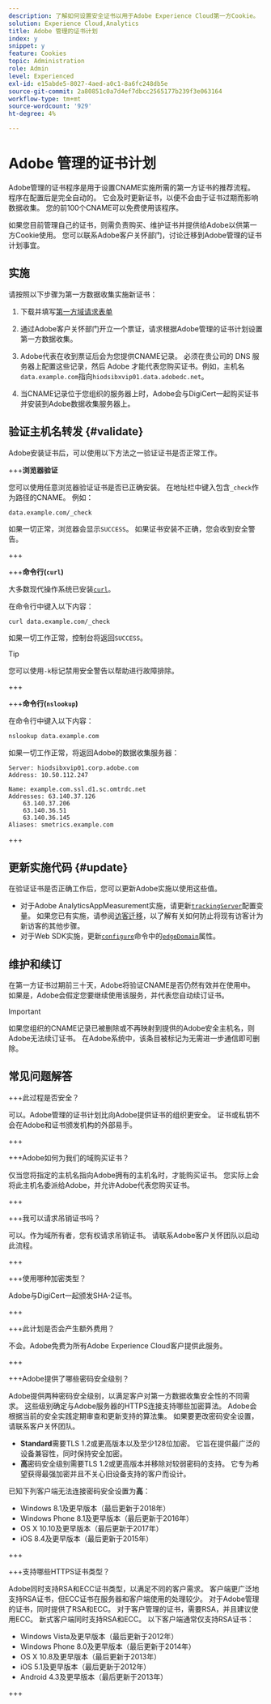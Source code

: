 ```yaml
---
description: 了解如何设置安全证书以用于Adobe Experience Cloud第一方Cookie。
solution: Experience Cloud,Analytics
title: Adobe 管理的证书计划
index: y
snippet: y
feature: Cookies
topic: Administration
role: Admin
level: Experienced
exl-id: e15abde5-8027-4aed-a0c1-8a6fc248db5e
source-git-commit: 2a80851c0a7d4ef7dbcc2565177b239f3e063164
workflow-type: tm+mt
source-wordcount: '929'
ht-degree: 4%

---
```


# Adobe 管理的证书计划

Adobe管理的证书程序是用于设置CNAME实施所需的第一方证书的推荐流程。 程序在配置后是完全自动的。 它会及时更新证书，以便不会由于证书过期而影响数据收集。 您的前100个CNAME可以免费使用该程序。

如果您目前管理自己的证书，则需负责购买、维护证书并提供给Adobe以供第一方Cookie使用。 您可以联系Adobe客户关怀部门，讨论迁移到Adobe管理的证书计划事宜。

## 实施

请按照以下步骤为第一方数据收集实施新证书：

1. 下载并填写[第一方域请求表单](cookies/assets/First_Party_Domain_Request_Form.xlsx)

1. 通过Adobe客户关怀部门开立一个票证，请求根据Adobe管理的证书计划设置第一方数据收集。

1. Adobe代表在收到票证后会为您提供CNAME记录。 必须在贵公司的 DNS 服务器上配置这些记录，然后 Adobe 才能代表您购买证书。例如，主机名`data.example.com`指向`hiodsibxvip01.data.adobedc.net`。

1. 当CNAME记录位于您组织的服务器上时，Adobe会与DigiCert一起购买证书并安装到Adobe数据收集服务器上。

## 验证主机名转发 {#validate}

Adobe安装证书后，可以使用以下方法之一验证证书是否正常工作。

+++**浏览器验证**

您可以使用任意浏览器验证证书是否已正确安装。 在地址栏中键入包含`_check`作为路径的CNAME。 例如：

`data.example.com/_check`

如果一切正常，浏览器会显示`SUCCESS`。 如果证书安装不正确，您会收到安全警告。

+++

+++**命令行(`curl`)**

大多数现代操作系统已安装[`curl`](https://curl.se)。

在命令行中键入以下内容：

```sh
curl data.example.com/_check
```

如果一切工作正常，控制台将返回`SUCCESS`。

>[!TIP]
>
>您可以使用`-k`标记禁用安全警告以帮助进行故障排除。

+++

+++**命令行(`nslookup`)**

在命令行中键入以下内容：

```sh
nslookup data.example.com
```

如果一切工作正常，将返回Adobe的数据收集服务器：

```text
Server: hiodsibxvip01.corp.adobe.com
Address: 10.50.112.247

Name: example.com.ssl.d1.sc.omtrdc.net
Addresses: 63.140.37.126
    63.140.37.206
    63.140.36.51
    63.140.36.145
Aliases: smetrics.example.com
```

+++

## 更新实施代码 {#update}

在验证证书是否正确工作后，您可以更新Adobe实施以使用这些值。

* 对于Adobe AnalyticsAppMeasurement实施，请更新[`trackingServer`](https://experienceleague.adobe.com/en/docs/analytics/implementation/vars/config-vars/trackingserver)配置变量。 如果您已有实施，请参阅[访客迁移](https://experienceleague.adobe.com/en/docs/analytics/technotes/visitor-migration)，以了解有关如何防止将现有访客计为新访客的其他步骤。
* 对于Web SDK实施，更新[`configure`](https://experienceleague.adobe.com/en/docs/experience-platform/web-sdk/commands/configure/overview)命令中的[`edgeDomain`](https://experienceleague.adobe.com/en/docs/experience-platform/web-sdk/commands/configure/edgedomain)属性。

## 维护和续订

在第一方证书过期前三十天，Adobe将验证CNAME是否仍然有效并在使用中。 如果是，Adobe会假定您要继续使用该服务，并代表您自动续订证书。

>[!IMPORTANT]
>
>如果您组织的CNAME记录已被删除或不再映射到提供的Adobe安全主机名，则Adobe无法续订证书。 在Adobe系统中，该条目被标记为无需进一步通信即可删除。

## 常见问题解答

+++此过程是否安全？

可以。Adobe管理的证书计划比向Adobe提供证书的组织更安全。 证书或私钥不会在Adobe和证书颁发机构的外部易手。

+++

+++Adobe如何为我们的域购买证书？

仅当您将指定的主机名指向Adobe拥有的主机名时，才能购买证书。 您实际上会将此主机名委派给Adobe，并允许Adobe代表您购买证书。

+++

+++我可以请求吊销证书吗？

可以。作为域所有者，您有权请求吊销证书。 请联系Adobe客户关怀团队以启动此流程。

+++

+++使用哪种加密类型？

Adobe与DigiCert一起颁发SHA-2证书。

+++

+++此计划是否会产生额外费用？

不会。Adobe免费为所有Adobe Experience Cloud客户提供此服务。

+++

+++Adobe提供了哪些密码安全级别？

Adobe提供两种密码安全级别，以满足客户对第一方数据收集安全性的不同需求。 这些级别确定与Adobe服务器的HTTPS连接支持哪些加密算法。 Adobe会根据当前的安全实践定期审查和更新支持的算法集。 如果要更改密码安全设置，请联系客户关怀团队。

* **Standard**&#x200B;需要TLS 1.2或更高版本以及至少128位加密。 它旨在提供最广泛的设备兼容性，同时保持安全加密。
* **高**&#x200B;密码安全级别需要TLS 1.2或更高版本并移除对较弱密码的支持。 它专为希望获得最强加密并且不关心旧设备支持的客户而设计。

已知下列客户端无法连接密码安全设置为&#x200B;**高**：

* Windows 8.1及更早版本（最后更新于2018年）
* Windows Phone 8.1及更早版本（最后更新于2016年）
* OS X 10.10及更早版本（最后更新于2017年）
* iOS 8.4及更早版本（最后更新于2015年）

+++

+++支持哪些HTTPS证书类型？

Adobe同时支持RSA和ECC证书类型，以满足不同的客户需求。 客户端更广泛地支持RSA证书，但ECC证书在服务器和客户端使用的处理较少。 对于Adobe管理的证书，同时提供了RSA和ECC。 对于客户管理的证书，需要RSA，并且建议使用ECC。 新式客户端同时支持RSA和ECC。 以下客户端通常仅支持RSA证书：

* Windows Vista及更早版本（最后更新于2012年）
* Windows Phone 8.0及更早版本（最后更新于2014年）
* OS X 10.8及更早版本（最后更新于2013年）
* iOS 5.1及更早版本（最后更新于2012年）
* Android 4.3及更早版本（最后更新于2013年）

+++
